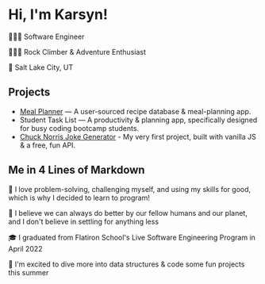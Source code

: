 # Hi, I'm Karsyn!

👩🏽‍💻 Software Engineer 

🧗🏽‍♀️ Rock Climber & Adventure Enthusiast

📍 Salt Lake City, UT
 
 ## Projects 
 
 * [Meal Planner](https://github.com/karsynansari/meal-planner) — A user-sourced recipe database & meal-planning app. 
 * Student Task List — A productivity & planning app, specifically designed for busy coding bootcamp students. 
 * [Chuck Norris Joke Generator](https://github.com/karsynansari/Chuck-Norris-Joke-Generator) - My very first project, built with vanilla JS & a free, fun API. 

## Me in 4 Lines of Markdown 

🖤 I love problem-solving, challenging myself, and using my skills for good, which is why I decided to learn to program!


🌱 I believe we can always do better by our fellow humans and our planet, and I don't believe in settling for anything less 


🎓 I graduated from Flatiron School's Live Software Engineering Program in April 2022


🤗 I'm excited to dive more into data structures & code some fun projects this summer 
